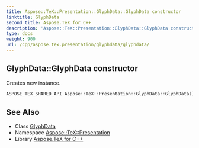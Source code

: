 ```yaml
---
title: Aspose::TeX::Presentation::GlyphData::GlyphData constructor
linktitle: GlyphData
second_title: Aspose.TeX for C++
description: 'Aspose::TeX::Presentation::GlyphData::GlyphData constructor. Creates new instance in C++.'
type: docs
weight: 900
url: /cpp/aspose.tex.presentation/glyphdata/glyphdata/
---
```

## GlyphData::GlyphData constructor


Creates new instance.

```cpp
ASPOSE_TEX_SHARED_API Aspose::TeX::Presentation::GlyphData::GlyphData()
```

## See Also

* Class [GlyphData](../)
* Namespace [Aspose::TeX::Presentation](../../)
* Library [Aspose.TeX for C++](../../../)
